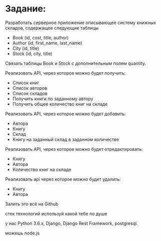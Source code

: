 # Задание:
Разработать серверное приложение описывающее систему книжных складов, содержащее следующие таблицы
- Book (id, cost, title, author)
- Author (id, first_name, last_name)
- City (id, title)
- Stock (id, city, title)

Связать таблицы Book и Stock c дополнительным полем quantity.

Реализовать API, через которое можно будет получить:
- Список книг
- Список авторов
- Список складов
- Получить книги по заданному автору
- Получить общее количество книг на складе

Реализовать API, через которое можно будет добавить:
- Автора
- Книгу
- Склад
- Книгу на заданный склад в заданном количестве

Реализовать API, через которое можно будет отредактировать:
- Книгу
- Автора
- Количество книг на складе

Реализовать api через которое можно будет удалить:
- Книгу
- Автора

Залить это всё на Github

стек технологий используй какой тебе по душе

у нас Python 3.6.x, Django, Django Rest Framework, postgresql.

можешь node.js
